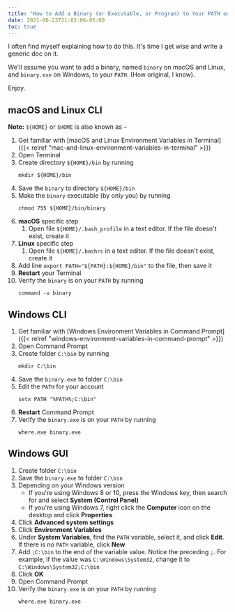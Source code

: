 ```yaml
---
title: "How to Add a Binary (or Executable, or Program) to Your PATH on macOS, Linux, or Windows"
date: 2021-06-23T21:03:06-05:00
toc: true
---
```


I often find myself explaining how to do this. It's time I get wise and write a generic doc on it.

We'll assume you want to add a binary, named `binary` on macOS and Linux, and `binary.exe` on Windows, to your `PATH`. (How original, I know).

Enjoy.

<!--more-->

## macOS and Linux CLI

**Note:** `${HOME}` or `$HOME` is also known as `~`

1. Get familiar with [macOS and Linux Environment Variables in Terminal]({{< relref "mac-and-linux-environment-variables-in-terminal" >}})
1. Open Terminal
1. Create directory `${HOME}/bin` by running
    ```
    mkdir ${HOME}/bin
    ```
1. Save the `binary` to directory `${HOME}/bin`
1. Make the `binary` executable (by only you) by running
    ```
    chmod 755 ${HOME}/bin/binary
    ```
1. **macOS** specific step
    1. Open file `${HOME}/.bash_profile` in a text editor. If the file doesn't exist, create it
1. **Linux** specific step
    1. Open file `${HOME}/.bashrc` in a text editor. If the file doesn't exist, create it
1. Add line `export PATH="${PATH}:${HOME}/bin"` to the file, then save it
1. **Restart** your Terminal
1. Verify the `binary` is on your `PATH` by running
    ```
    command -v binary
    ```

## Windows CLI

1. Get familiar with [Windows Environment Variables in Command Prompt]({{< relref "windows-environment-variables-in-command-prompt" >}})
1. Open Command Prompt
1. Create folder `C:\bin` by running
    ```
    mkdir C:\bin
    ```
1. Save the `binary.exe` to folder `C:\bin`
1. Edit the `PATH` for your account
    ```
    setx PATH "%PATH%;C:\bin"
    ```
1. **Restart** Command Prompt
1. Verify the `binary.exe` is on your `PATH` by running
    ```
    where.exe binary.exe
    ```

## Windows GUI

1. Create folder `C:\bin`
1. Save the `binary.exe` to folder `C:\bin`
1. Depending on your Windows version
    - If you're using Windows 8 or 10, press the Windows key, then search for and select **System (Control Panel)**
    - If you're using Windows 7, right click the **Computer** icon on the desktop and click **Properties**
1. Click **Advanced system settings**
1. Click **Environment Variables**
1. Under **System Variables**, find the `PATH` variable, select it, and click **Edit**. If there is no `PATH` variable, click **New**
1. Add `;C:\bin` to the end of the variable value. Notice the preceding `;`. For example, if the value was `C:\Windows\System32`, change it to `C:\Windows\System32;C:\bin`
1. Click **OK**
1. Open Command Prompt
1. Verify the `binary.exe` is on your `PATH` by running
    ```
    where.exe binary.exe
    ```
